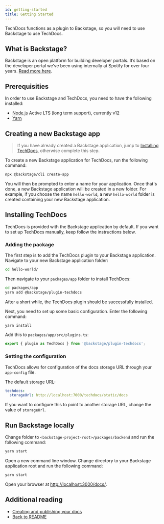 ```yaml
---
id: getting-started
title: Getting Started
---
```


TechDocs functions as a plugin to Backstage, so you will need to use Backstage
to use TechDocs.

## What is Backstage?

Backstage is an open platform for building developer portals. It’s based on the
developer portal we’ve been using internally at Spotify for over four years.
[Read more here](https://github.com/spotify/backstage).

## Prerequisities

In order to use Backstage and TechDocs, you need to have the following
installed:

- [Node.js](https://nodejs.org) Active LTS (long term support), currently v12
- [Yarn](https://yarnpkg.com/getting-started/install)

## Creating a new Backstage app

> If you have already created a Backstage application, jump to
> [Installing TechDocs](#installing-techdocs), otherwise complete this step.

To create a new Backstage application for TechDocs, run the following command:

```bash
npx @backstage/cli create-app
```

You will then be prompted to enter a name for your application. Once that's
done, a new Backstage application will be created in a new folder. For example,
if you choose the name `hello-world`, a new `hello-world` folder is created
containing your new Backstage application.

## Installing TechDocs

TechDocs is provided with the Backstage application by default. If you want to
set up TechDocs manually, keep follow the instructions below.

### Adding the package

The first step is to add the TechDocs plugin to your Backstage application.
Navigate to your new Backstage application folder:

```bash
cd hello-world/
```

Then navigate to your `packages/app` folder to install TechDocs:

```bash
cd packages/app
yarn add @backstage/plugin-techdocs
```

After a short while, the TechDocs plugin should be successfully installed.

Next, you need to set up some basic configuration. Enter the following command:

```bash
yarn install
```

Add this to `packages/app/src/plugins.ts`:

```typescript
export { plugin as TechDocs } from '@backstage/plugin-techdocs';
```

### Setting the configuration

TechDocs allows for configuration of the docs storage URL through your
`app-config` file.

The default storage URL:

```yaml
techdocs:
  storageUrl: http://localhost:7000/techdocs/static/docs
```

If you want to configure this to point to another storage URL, change the value
of `storageUrl`.

## Run Backstage locally

Change folder to `<backstage-project-root>/packages/backend` and run the
following command:

```bash
yarn start
```

Open a new command line window. Change directory to your Backstage application
root and run the following command:

```bash
yarn start
```

Open your browser at [http://localhost:3000/docs/](http://localhost:3000/docs/).

## Additional reading

- [Creating and publishing your docs](creating-and-publishing.md)
- [Back to README](README.md)
